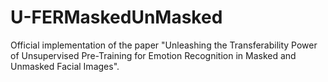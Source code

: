# U-FERMaskedUnMasked
Official implementation of the paper "Unleashing the Transferability Power of Unsupervised Pre-Training for Emotion Recognition in Masked and Unmasked Facial Images".
